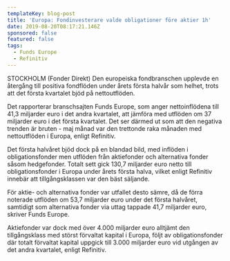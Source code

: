 ```yaml
---
templateKey: blog-post
title: 'Europa: Fondinvesterare valde obligationer före aktier 1h'
date: 2019-08-20T08:17:21.146Z
sponsored: false
featured: false
tags:
  - Funds Europe
  - Refinitiv
---
```

STOCKHOLM (Fonder Direkt) Den europeiska fondbranschen upplevde en återgång till positiva fondflöden under årets första halvår som helhet, trots att det första kvartalet bjöd på nettoutflöden.



Det rapporterar branschsajten Funds Europe, som anger nettoinflödena till 41,3 miljarder euro i det andra kvartalet, att jämföra med utflöden om 37 miljarder euro i det första kvartalet. Det ser därmed ut som att den negativa trenden är bruten - maj månad var den trettonde raka månaden med nettoutflöden i Europa, enligt Refinitiv.



Det första halvåret bjöd dock på en blandad bild, med inflöden i obligationsfonder men utflöden från aktiefonder och alternativa fonder såsom hedgefonder. Totalt sett gick 130,7 miljarder euro netto till obligationsfonder i Europa under årets första halva, vilket enligt Refinitiv innebär att tillgångsklassen var den bäst säljande.



För aktie- och alternativa fonder var utfallet desto sämre, då de förra noterade utflöden om 53,7 miljarder euro under det första halvåret, samtidigt som alternativa fonder via uttag tappade 41,7 miljarder euro, skriver Funds Europe.



Aktiefonder var dock med över 4.000 miljarder euro alltjämt den tillgångsklass med störst förvaltat kapital i Europa, följt av obligationsfonder där totalt förvaltat kapital uppgick till 3.000 miljarder euro vid utgången av det andra kvartalet, enligt Refinitiv.
